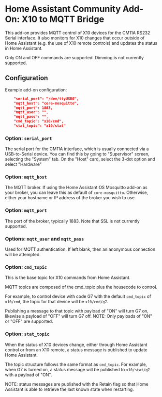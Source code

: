 # Home Assistant Community Add-On:  X10 to MQTT Bridge



This add-on provides MQTT control of X10 devices for the CM11A RS232 Serial interface.  It also monitors for X10 changes that occur outside of Home Assistant (e.g. the use of X10 remote controls) and updates the status in Home Assistant.

Only ON and OFF commands are supported.  Dimming is not currently supported.

## Configuration

Example add-on configuration:



```json
    "serial_port": "/dev/ttyUSB0",
    "mqtt_host": "core-mosquitto",
    "mqtt_port": 1883,
    "mqtt_user": "",
	"mqtt_pass": "",
	"cmd_topic": "x10/cmd",
	"stat_topic": "x10/stat"
```

### Option: `serial_port`

The serial port for the CM11A interface, which is usually connected via a USB-to-Serial device.  You can find this by going to "Supervisor" screen, selecting the "System" tab.   On the "Host" card, select the 3-dot option and select "Hardware"

### Option: `mqtt_host`

The MQTT broker.  If using the Home Assistant OS Mosquitto add-on as your broker, you can leave this as default of `core-mosquitto`.  Otherwise, either your hostname or IP address of the broker you wish to use.

### Option: `mqtt_port`

The port of the broker, typically 1883.  Note that SSL is not currently supported.

### Options: `mqtt_user` and `mqtt_pass`

Used for MQTT authentication.  If left blank, then an anonymous connection will be attempted.

### Option: `cmd_topic`

This is the base topic for X10 commands from Home Assistant.

MQTT topics are composed of the cmd_topic plus the housecode to control.  

For example, to control device with code G7 with the default `cmd_topic` of `x10/cmd`, the topic for that device will be `x10/cmd/g7`.

Publishing a message to that topic with payload of "ON" will turn G7 on, likewise a payload of "OFF" will turn G7 off.  NOTE:  Only payloads of "ON" or "OFF" are supported.

### Option: `stat_topic`

When the status of X10 devices change, either through Home Assistant control or from an X10 remote, a status message is published to update Home Assistant. 

The topic structure follows the same format as `cmd_topic`.  For example, when G7 is turned on, a status message will be published to `x10/stat/g7` with a payload of "ON".

NOTE: status messages are published with the Retain flag so that Home Assistant is able to retrieve the last known state when restarting.

